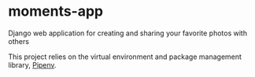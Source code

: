# moments-app
Django web application for creating and sharing your favorite photos with others

This project relies on the virtual environment and package management library,
[Pipenv](https://pipenv.pypa.io/en/latest/). 
